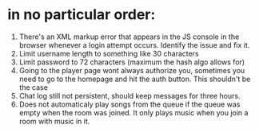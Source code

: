 # in no particular order:
1. There's an XML markup error that appears in the JS console in the browser whenever a login attempt occurs. Identify the issue and fix it.
2. Limit username length to something like 30 characters
3. Limit password to 72 characters (maximum the hash algo allows for)
4. Going to the player page wont always authorize you, sometimes you need to go to the homepage and hit the auth button. This shouldn't be the case
5. Chat log still not persistent, should keep messages for three hours.
6. Does not automaticaly play songs from the queue if the queue was empty when the room was joined. It only plays music when you join a room with music in it.
